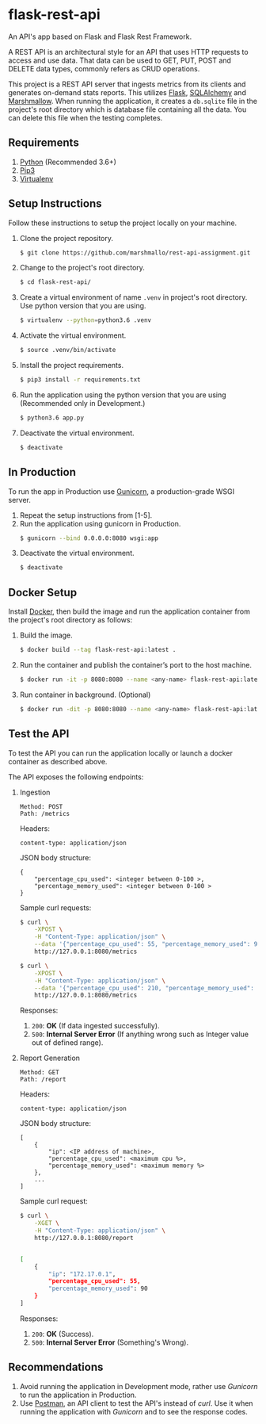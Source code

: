 # flask-rest-api
An API's app based on Flask and Flask Rest Framework.

A REST API is an architectural style for an API that uses HTTP requests to access and use data. That data can be used to GET, PUT, POST and DELETE data types, commonly refers as CRUD operations.

This project is a REST API server that ingests metrics from its clients and
generates on-demand stats reports. This utilizes [Flask](https://flask.palletsprojects.com/en/1.1.x/), [SQLAlchemy](https://www.sqlalchemy.org/) and [Marshmallow](https://flask-marshmallow.readthedocs.io/en/latest/). When running the application, it creates a `db.sqlite` file in the project's root directory which is database file containing all the data. You can delete this file when the testing completes.

## Requirements

1. [Python](https://www.python.org/) (Recommended 3.6+)
2. [Pip3](https://pip.pypa.io/en/stable/)
3. [Virtualenv](https://virtualenv.pypa.io/en/stable/)

## Setup Instructions
Follow these instructions to setup the project locally on your machine.

1. Clone the project repository.
    ```bash
    $ git clone https://github.com/marshmallo/rest-api-assignment.git
    ```
2. Change to the project's root directory.
    ```bash
    $ cd flask-rest-api/
    ```
3. Create a virtual environment of name `.venv` in project's root directory. Use python version that you are using.
    ```bash
    $ virtualenv --python=python3.6 .venv
    ```
4. Activate the virtual environment.
    ```bash
    $ source .venv/bin/activate
    ```
5. Install the project requirements.
    ```bash
    $ pip3 install -r requirements.txt
    ```
6. Run the application using the python version that you are using (Recommended only in Development.)
    ```bash
    $ python3.6 app.py
    ```
7. Deactivate the virtual environment.
    ```bash
    $ deactivate
    ```

## In Production

To run the app in Production use [Gunicorn](https://gunicorn.org/), a production-grade WSGI server.

1. Repeat the setup instructions from [1-5].
2. Run the application using gunicorn in Production.
    ```bash
    $ gunicorn --bind 0.0.0.0:8080 wsgi:app
    ```
3. Deactivate the virtual environment.
    ```bash
    $ deactivate
    ```
## Docker Setup

Install [Docker](https://docs.docker.com/get-docker/), then build the image and run the application container from the project's root directory as follows:

1. Build the image.
    ```bash
    $ docker build --tag flask-rest-api:latest .
    ```
2. Run the container and publish the container’s port to the host machine.
    ```bash
    $ docker run -it -p 8080:8080 --name <any-name> flask-rest-api:latest
    ```
3. Run container in background. (Optional)
    ```bash
    $ docker run -dit -p 8080:8080 --name <any-name> flask-rest-api:latest
    ```

## Test the API

To test the API you can run the application locally or launch a docker container as described above. 

The API exposes the following endpoints:

1. Ingestion
    ```
    Method: POST
    Path: /metrics
    ```
   Headers:
    ```
    content-type: application/json
    ```
    JSON body structure:
    ```
    {
        "percentage_cpu_used": <integer between 0-100 >,
        "percentage_memory_used": <integer between 0-100 >
    }
    ```
    Sample curl requests:
    ```bash
    $ curl \
        -XPOST \
        -H "Content-Type: application/json" \
        --data '{"percentage_cpu_used": 55, "percentage_memory_used": 90}' \
        http://127.0.0.1:8080/metrics
    ```
    ```bash
    $ curl \
        -XPOST \
        -H "Content-Type: application/json" \
        --data '{"percentage_cpu_used": 210, "percentage_memory_used": 35}' \
        http://127.0.0.1:8080/metrics
    ```
    Responses:
    1. `200`: **OK** (If data ingested successfully).
    2. `500`: **Internal Server Error** (If anything wrong such as Integer value out of defined range).

2. Report Generation
    ```
    Method: GET
    Path: /report
    ```
   Headers:
    ```
    content-type: application/json
    ```
   JSON body structure:
    ```
    [
        {
            "ip": <IP address of machine>,
            "percentage_cpu_used": <maximum cpu %>,
            "percentage_memory_used": <maximum memory %>
        },
        ...
    ]
    ```
   Sample curl request:
    ```bash
    $ curl \
        -XGET \
        -H "Content-Type: application/json" \
        http://127.0.0.1:8080/report
   
   
    [
        {
            "ip": "172.17.0.1",
            "percentage_cpu_used": 55,
            "percentage_memory_used": 90 
        }
    ]
    ```
   Responses:
    1. `200`: **OK** (Success).
    2. `500`: **Internal Server Error** (Something's Wrong).
    
## Recommendations

1. Avoid running the application in Development mode, rather use *Gunicorn* to run the application in Production.
2. Use [Postman](https://www.postman.com/), an API client to test the API's instead of *curl*. Use it when running the application with *Gunicorn* and to see the response codes.
   
